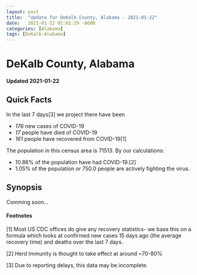 ```yaml
---
layout: post
title:  "Update for DeKalb County, Alabama - 2021-01-22"
date:   2021-01-22 01:01:29 -0600
categories: [Alabama]
tags: [DeKalb-Alabama]
---
```


# DeKalb County, Alabama
#### Updated 2021-01-22

## Quick Facts

In the last 7 days[3] we project there have been
- *176* new cases of COVID-19
- *17* people have died of COVID-19
- *161* people have recovered from COVID-19[1]

The population in this census area is 71513. By our calculations:
- 10.86% of the population have had COVID-19.[2]
- 1.05% of the population or 750.0 people are actively fighting the virus.

## Synopsis

Comming soon...


#### Footnotes

[1] Most US CDC offices do give any recovery statistics- we base this on a formula which looks at confirmed new cases
15 days ago (the average recovery time) and deaths over the last 7 days.

[2] Herd Immunity is thought to take effect at around ~70-80%

[3] Due to reporting delays, this data may be incomplete.
 
    